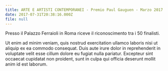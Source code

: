 ```yaml
---
title: ARTE E ARTISTI CONTEMPORANEI - Premio Paul Gauguen - Marzo 2017
date: 2017-07-31T20:38:16.000Z
file: null
---
```

Presso il Palazzo Ferraioli in Roma riceve il riconoscimento tra i 50 finalisti.

<!--more-->

Ut enim ad minim veniam, quis nostrud exercitation ullamco laboris nisi ut aliquip ex ea commodo consequat. Duis aute irure dolor in reprehenderit in voluptate velit esse cillum dolore eu fugiat nulla pariatur. Excepteur sint occaecat cupidatat non proident, sunt in culpa qui officia deserunt mollit anim id est laborum.
